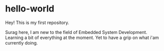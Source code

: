 # hello-world
Hey! This is my first repository.

Surag here, I am new to the field of Embedded System Development.
Learning a bit of everything at the moment. 
Yet to have a grip on what i'am currently doing.

